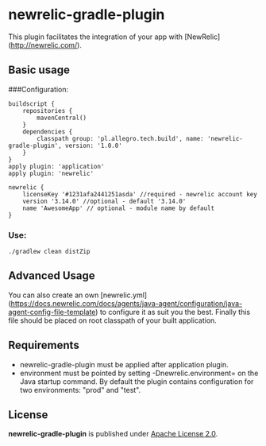 newrelic-gradle-plugin
====

This plugin facilitates the integration of your app with [NewRelic] (http://newrelic.com/).

## Basic usage

###Configuration:

```
buildscript {
    repositories {
        mavenCentral()
    }
    dependencies {
        classpath group: 'pl.allegro.tech.build', name: 'newrelic-gradle-plugin', version: '1.0.0'
    }
}
apply plugin: 'application'
apply plugin: 'newrelic'

newrelic {
    licenseKey '#1231afa2441251asda' //required - newrelic account key
    version '3.14.0' //optional - default '3.14.0'
    name 'AwesomeApp' // optional - module name by default
}
```

### Use:
```
./gradlew clean distZip
```

## Advanced Usage
You can also create an own [newrelic.yml] (https://docs.newrelic.com/docs/agents/java-agent/configuration/java-agent-config-file-template) to configure it as suit you the best.
Finally this file should be placed on root classpath of your built application.

## Requirements
* newrelic-gradle-plugin must be applied after application plugin.
* environment must be pointed by setting -Dnewrelic.environment= on the Java startup command. By default the plugin contains configuration for two environments: "prod" and "test".

## License

**newrelic-gradle-plugin** is published under [Apache License 2.0](http://www.apache.org/licenses/LICENSE-2.0).

